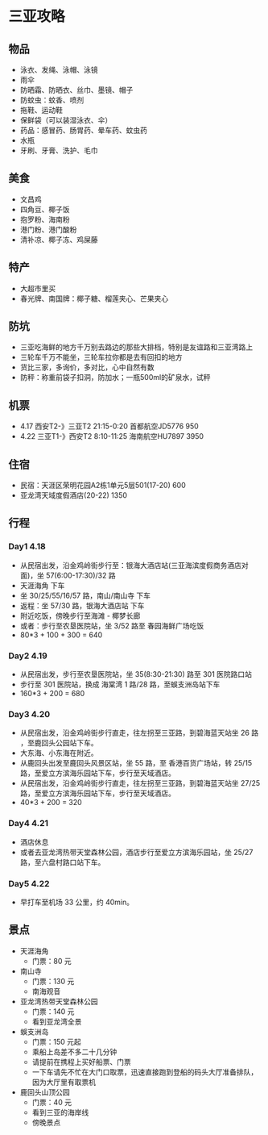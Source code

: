 # 三亚攻略

## 物品

- 泳衣、发绳、泳帽、泳镜
- 雨伞
- 防晒霜、防晒衣、丝巾、墨镜、帽子
- 防蚊虫：蚊香、喷剂
- 拖鞋、运动鞋
- 保鲜袋（可以装湿泳衣、伞）
- 药品：感冒药、肠胃药、晕车药、蚊虫药
- 水瓶
- 牙刷、牙膏、洗护、毛巾

## 美食

- 文昌鸡
- 四角豆、椰子饭
- 抱罗粉、海南粉
- 港门粉、港门酸粉
- 清补凉、椰子冻、鸡屎藤

## 特产

- 大超市里买
- 春光牌、南国牌：椰子糖、榴莲夹心、芒果夹心

## 防坑

- 三亚吃海鲜的地方千万别去路边的那些大排档，特别是友谊路和三亚湾路上
- 三轮车千万不能坐，三轮车拉你都是去有回扣的地方
- 货比三家，多询价，多对比，心中自然有数
- 防秤：称重前袋子扣洞，防加水；一瓶500ml的矿泉水，试秤

## 机票

- 4.17 西安T2-》三亚T2 21:15-0:20 首都航空JD5776 950
- 4.22 三亚T1-》西安T2 8:10-11:25 海南航空HU7897 3950

## 住宿 

- 民宿：天涯区荣明花园A2栋1单元5层501(17-20) 600
- 亚龙湾天域度假酒店(20-22) 1350

## 行程

### Day1 4.18

- 从民宿出发，沿金鸡岭街步行至：银海大酒店站(三亚海滨度假商务酒店对面)，坐 57(6:00-17:30)/32 路
- 天涯海角 下车
- 坐 30/25/55/16/57 路，南山/南山寺 下车
- 返程：坐 57/30 路，银海大酒店站 下车
- 附近吃饭，傍晚步行至海滩 - 椰梦长廊
- 或者：步行至农垦医院站，坐 3/52 路至 春园海鲜广场吃饭
- 80*3 + 100 + 300 = 640

### Day2 4.19

- 从民宿出发，步行至农垦医院站，坐 35(8:30-21:30) 路至 301 医院路口站
- 步行至 301 医院站，换成 海棠湾 1 路/28 路，至蜈支洲岛站下车
- 160*3 + 200 = 680

### Day3 4.20

- 从民宿出发，沿金鸡岭街步行直走，往左拐至三亚路，到碧海蓝天站坐 26 路 ，至鹿回头公园站下车。
- 大东海、小东海在附近。
- 从鹿回头出发至鹿回头风景区站，坐 55 路，至 香港百货广场站，转 25/15 路，至爱立方滨海乐园站下车，步行至天域酒店。
- 从民宿出发，沿金鸡岭街步行直走，往左拐至三亚路，到碧海蓝天站坐 27/25 路，至爱立方滨海乐园站下车，步行至天域酒店。
- 40*3 + 200 = 320

### Day4 4.21

- 酒店休息
- 或者去亚龙湾热带天堂森林公园，酒店步行至爱立方滨海乐园站，坐 25/27 路，至六盘村路口站下车。

### Day5 4.22

- 早打车至机场 33 公里，约 40min。

## 景点

- 天涯海角
    + 门票：80 元
- 南山寺
    + 门票：130 元
    + 南海观音
- 亚龙湾热带天堂森林公园 
    + 门票：140 元
    + 看到亚龙湾全景
- 蜈支洲岛
    + 门票：150 元起
    + 乘船上岛差不多二十几分钟
    + 请提前在携程上买好船票、门票
    + 一下车请先不忙在大门口取票，迅速直接跑到登船的码头大厅准备排队，因为大厅里有取票机
- 鹿回头山顶公园
    + 门票：40 元
    + 看到三亚的海岸线
    + 傍晚景点